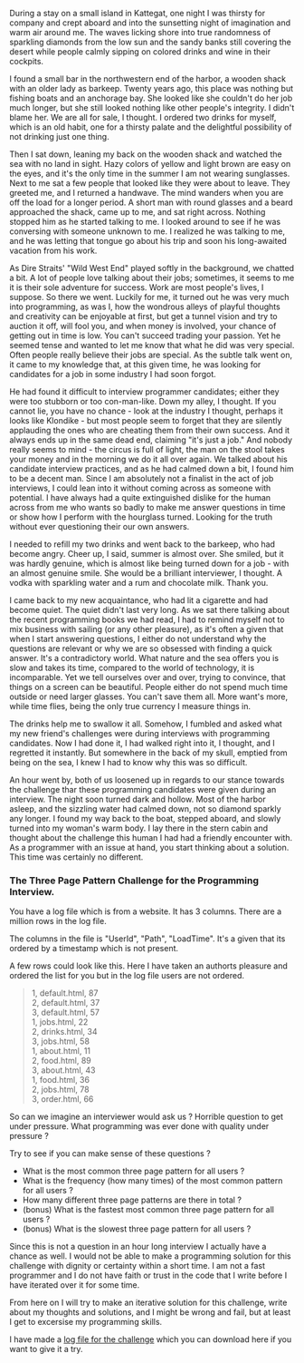 [//]: # "title: A Man with a Three Page Path Challenge"
[//]: # "slug: a-man-with-a-three-page-path-challenge"
[//]: # "pubDate: 1/8/2024 10:22"
[//]: # "lastModified: 12/8/2024 10:22"
[//]: # "excerpt: "
[//]: # "categories: software"
[//]: # "isPublished: true"

During a stay on a small island in Kattegat, one night I was thirsty for company and crept aboard and into the sunsetting night of imagination and warm air around me. The waves licking shore into true randomness of sparkling diamonds from the low sun and the sandy banks still covering the desert while people calmly sipping on colored drinks and wine in their cockpits.

I found a small bar in the northwestern end of the harbor, a wooden shack with an older lady as barkeep. Twenty years ago, this place was nothing but fishing boats and an anchorage bay. She looked like she couldn't do her job much longer, but she still looked nothing like other people's integrity. I didn't blame her. We are all for sale, I thought. I ordered two drinks for myself, which is an old habit, one for a thirsty palate and the delightful possibility of not drinking just one thing.

Then I sat down, leaning my back on the wooden shack and watched the sea with no land in sight. Hazy colors of yellow and light brown are easy on the eyes, and it's the only time in the summer I am not wearing sunglasses. Next to me sat a few people that looked like they were about to leave. They greeted me, and I returned a handwave. The mind wanders when you are off the load for a longer period. A short man with round glasses and a beard approached the shack, came up to me, and sat right across. Nothing stopped him as he started talking to me. I looked around to see if he was conversing with someone unknown to me. I realized he was talking to me, and he was letting that tongue go about his trip and soon his long-awaited vacation from his work.

As Dire Straits' "Wild West End" played softly in the background, we chatted a bit. A lot of people love talking about their jobs; sometimes, it seems to me it is their sole adventure for success. Work are most people's lives, I suppose. So there we went. Luckily for me, it turned out he was very much into programming, as was I, how the wondrous alleys of playful thoughts and creativity can be enjoyable at first, but get a tunnel vision and try to auction it off, will fool you, and when money is involved, your chance of getting out in time is low. You can't succeed trading your passion. Yet he seemed tense and wanted to let me know that what he did was very special. Often people really believe their jobs are special. As the subtle talk went on, it came to my knowledge that, at this given time, he was looking for candidates for a job in some industry I had soon forgot.

He had found it difficult to interview programmer candidates; either they were too stubborn or too con-man-like. Down my alley, I thought. If you cannot lie, you have no chance - look at the industry I thought, perhaps it looks like Klondike - but most people seem to forget that they are silently applauding the ones who are cheating them from their own success. And it always ends up in the same dead end, claiming "it's just a job." And nobody really seems to mind - the circus is full of light, the man on the stool takes your money and in the morning we do it all over again. We talked about his candidate interview practices, and as he had calmed down a bit, I found him to be a decent man. Since I am absolutely not a finalist in the act of job interviews, I could lean into it without coming across as someone with potential. I have always had a quite extinguished dislike for the human across from me who wants so badly to make me answer questions in time or show how I perform with the hourglass turned. Looking for the truth without ever questioning their our own answers.

I needed to refill my two drinks and went back to the barkeep, who had become angry. Cheer up, I said, summer is almost over. She smiled, but it was hardly genuine, which is almost like being turned down for a job - with an almost genuine smile. She would be a brilliant interviewer, I thought. A vodka with sparkling water and a rum and chocolate milk. Thank you.

I came back to my new acquaintance, who had lit a cigarette and had become quiet. The quiet didn't last very long. As we sat there talking about the recent programming books we had read, I had to remind myself not to mix business with sailing (or any other pleasure), as it's often a given that when I start answering questions, I either do not understand why the questions are relevant or why we are so obsessed with finding a quick answer. It's a contradictory world. What nature and the sea offers you is slow and takes its time, compared to the world of technology, it is incomparable. Yet we tell ourselves over and over, trying to convince, that things on a screen can be beautiful. People either do not spend much time outside or need larger glasses. You can't save them all. More want's more, while time flies, being the only true currency I measure things in.

The drinks help me to swallow it all. Somehow, I fumbled and asked what my new friend's challenges were during interviews with programming candidates. Now I had done it, I had walked right into it, I thought, and I regretted it instantly. But somewhere in the back of my skull, emptied from being on the sea, I knew I had to know why this was so difficult.

An hour went by, both of us loosened up in regards to our stance towards the challenge thar these programming candidates were given during an interview. The night soon turned dark and hollow. Most of the harbor asleep, and the sizzling water had calmed down, not so diamond sparkly any longer. I found my way back to the boat, stepped aboard, and slowly turned into my woman's warm body. I lay there in the stern cabin and thought about the challenge this human I had had a friendly encounter with. As a programmer with an issue at hand, you start thinking about a solution. This time was certainly no different.

### The Three Page Pattern Challenge for the Programming Interview.

You have a log file which is from a website. It has 3 columns. There are a million rows in the log file.

The columns in the file is "UserId", "Path", "LoadTime". It's a given that its ordered by a timestamp which is not present.

A few rows could look like this. Here I have taken an authorts pleasure and ordered the list for you but in the log file users are not ordered.


> 1, default.html, 87 \
2, default.html, 37 \
3, default.html, 57 \
1, jobs.html, 22 \
2, drinks.html, 34 \
3, jobs.html, 58 \
1, about.html, 11 \
2, food.html, 89 \
3, about.html, 43 \
1, food.html, 36 \
2, jobs.html, 78 \
3, order.html, 66

So can we imagine an interviewer would ask us ? Horrible question to get under pressure. What programming was ever done with quality under pressure ?

Try to see if you can make sense of these questions ?

- What is the most common three page pattern for all users ? 
- What is the frequency (how many times) of the most common pattern for all users ?
- How many different three page patterns are there in total ?
- (bonus) What is the fastest most common three page pattern for all users ?
- (bonus) What is the slowest three page pattern for all users ?

Since this is not a question in an hour long interview I actually have a chance as well. I would not be able to make a programming solution for this challenge with dignity or certainty within a short time. I am not a fast programmer and I do not have faith or trust in the code that I write before I have iterated over it for some time.

From here on I will try to make an iterative solution for this challenge, write about my thoughts and solutions, and I might be wrong and fail, but at least I get to excersise my programming skills.

I have made a [log file for the challenge](references/a-man-with-a-three-page-challenge/logfile.csv) which you can download here if you want to give it a try.